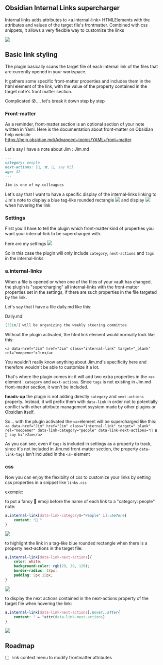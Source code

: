 ## Obsidian Internal Links supercharger

Internal links adds attributes to <a.internal-link> HTMLElements with the attributes and values of the target file's frontmatter.
Combined with css snippets, it allows a very flexible way to customize the links

![](https://raw.githubusercontent.com/mdelobelle/obsidian_supercharged_links/e147ac10179d2c351d9a9f222e4637ee7fe32aed/images/superchargeLink.gif)

## Basic link styling

The plugin basically scans the target file of each internal link of the files that are currently opened in your workspace.

It gathers some specific front-matter properties and includes them in the html element of the link, with the value of the property contained in the target note's front matter section.

Complicated 😰.... let's break it down step by step

### Front-matter

As a reminder, front-matter section is an optional section of your note written in Yaml. 
Here is the documentation about front-matter on Obsidian help website https://help.obsidian.md/Advanced+topics/YAML+front+matter

Let's say I have a note about Jim : Jim.md

```md
---
category: people
next-actions: [👥, ☎️, 🍻, say hi]
age: 42
---

Jim is one of my colleagues

```

Let's say that I want to have a specific display of the internal-links linking to Jim's note to display a blue tag-like rounded rectangle ![](https://raw.githubusercontent.com/mdelobelle/obsidian_supercharged_links/master/images/simple-styling.png)  and display ![](https://raw.githubusercontent.com/mdelobelle/obsidian_supercharged_links/master/images/simple-styling-hover.png)  when hovering the link

### Settings

First you'll have to tell the plugin which front-matter kind of properties you want your internal-link to be supercharged with.

here are my settings
![](https://raw.githubusercontent.com/mdelobelle/obsidian_supercharged_links/master/images/link-styling-settings.png)

So in this case the plugin will only include `category`, `next-actions` and `tags` in the internal-links

### a.internal-links

When a file is opened or when one of the files of your vault has changed, the plugin is "supercharging" all internal-links with the front-matter properties set in the settings, if there are such properties in the file targeted by the link.

Let's say that I have a file daily.md like this:

Daily.md

```md
[[Jim]] will be organizing the weekly steering committee
```

Without the plugin activated, the html link element would normally look like this: 

```
<a data-href="Jim" href="Jim" class="internal-link" target="_blank" rel="noopener">Jim</a>
```

You wouldn't really know anything about Jim.md's specificity here and therefore wouldn't be able to customize it a lot.

That's where the plugin comes in: it will add two extra properties in the `<a>` element : `category` and `next-actions`. 
Since `tags` is not existing in Jim.md front-matter section, it won't be included.

**heads-up** the plugin is not adding directly `category` and `next-actions` property. Instead, it will prefix them with `data-link` in order not to potentially conflict with other attribute management ssystem made by other plugins or Obsidian itself.

So... with the plugin activated the `<a>`element will be supercharged like this: `<a data-href="Jim" href="Jim" class="internal-link" target="_blank" rel="noopener" data-link-category="people" data-link-next-actions="👥 ☎️ 🍻 say hi">Jim</a>`

As you can see, even if `tags` is included in settings as a property to track, since it's not included in Jim.md front-matter section, the property `data-link-tags` isn't included in the `<a>` element

### css

Now you can enjoy the flexibilty of css to customize your links by setting css properties in a snippet like `links.css`

exemple: 

to put a fancy 👤 emoji before the name of each link to a "category: people" note:
```css
a.internal-link[data-link-category$="People" i]::before{
    content: "👤 "
}
```
![](https://raw.githubusercontent.com/mdelobelle/obsidian_supercharged_links/master/images/link-styling-in-note.png!)

to highlight the link in a tag-like blue rounded rectangle when there is a property next-actions in the target file:

```css
a.internal-link[data-link-next-actions]{
    color: white;
    background-color: rgb(29, 29, 129);
    border-radius: 18px;
    padding: 5px 15px;
}
```

![](https://raw.githubusercontent.com/mdelobelle/obsidian_supercharged_links/master/images/link-styling-tag-in-note.png)

to display the next actions contained in the next-actions property of the target file when hovering the link:

```css
a.internal-link[data-link-next-actions]:hover::after{
    content: " ► "attr(data-link-next-actions)
}
```

![](https://raw.githubusercontent.com/mdelobelle/obsidian_supercharged_links/master/images/link-styling-hover-in-note.png)

## Roadmap

- [ ] link context menu to modify frontmatter attributes
